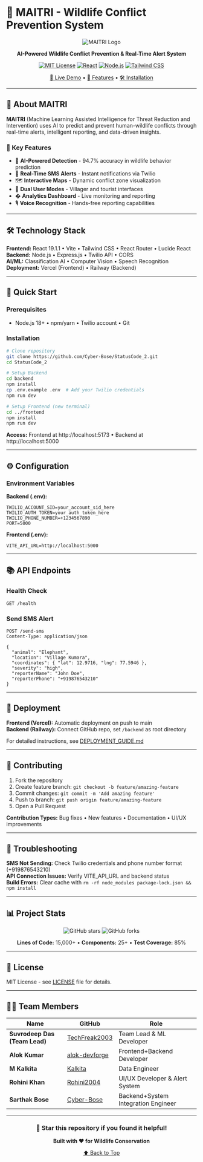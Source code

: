 # 🌿 MAITRI - Wildlife Conflict Prevention System

<div align="center">

![MAITRI Logo](https://img.shields.io/badge/MAITRI-Wildlife%20Protection-brightgreen?style=for-the-badge&logo=leaf)

**AI-Powered Wildlife Conflict Prevention & Real-Time Alert System**

[![MIT License](https://img.shields.io/badge/License-MIT-green.svg?style=flat-square)](https://choosealicense.com/licenses/mit/)
[![React](https://img.shields.io/badge/React-19.1.1-blue?style=flat-square&logo=react)](https://reactjs.org/)
[![Node.js](https://img.shields.io/badge/Node.js-18+-green?style=flat-square&logo=node.js)](https://nodejs.org/)
[![Tailwind CSS](https://img.shields.io/badge/Tailwind-CSS-06B6D4?style=flat-square&logo=tailwindcss)](https://tailwindcss.com/)

[🚀 Live Demo](https://your-app-url.vercel.app) • [📱 Features](#-features) • [🛠️ Installation](#️-installation)

</div>

---

## 🎯 About MAITRI

**MAITRI** (Machine Learning Assisted Intelligence for Threat Reduction and Intervention) uses AI to predict and prevent human-wildlife conflicts through real-time alerts, intelligent reporting, and data-driven insights.

### 🌟 Key Features

- 🤖 **AI-Powered Detection** - 94.7% accuracy in wildlife behavior prediction
- 📱 **Real-Time SMS Alerts** - Instant notifications via Twilio
- 🗺️ **Interactive Maps** - Dynamic conflict zone visualization
- 👥 **Dual User Modes** - Villager and tourist interfaces
- � **Analytics Dashboard** - Live monitoring and reporting
- 🎙️ **Voice Recognition** - Hands-free reporting capabilities

---

## 🛠️ Technology Stack

**Frontend:** React 19.1.1 • Vite • Tailwind CSS • React Router • Lucide React  
**Backend:** Node.js • Express.js • Twilio API • CORS  
**AI/ML:** Classification AI • Computer Vision • Speech Recognition  
**Deployment:** Vercel (Frontend) • Railway (Backend)

---

## 🚀 Quick Start

### Prerequisites
- Node.js 18+ • npm/yarn • Twilio account • Git

### Installation
```bash
# Clone repository
git clone https://github.com/Cyber-Bose/StatusCode_2.git
cd StatusCode_2

# Setup Backend
cd backend
npm install
cp .env.example .env  # Add your Twilio credentials
npm run dev

# Setup Frontend (new terminal)
cd ../frontend
npm install
npm run dev
```

**Access:** Frontend at http://localhost:5173 • Backend at http://localhost:5000

---

## ⚙️ Configuration

### Environment Variables
**Backend (.env):**
```env
TWILIO_ACCOUNT_SID=your_account_sid_here
TWILIO_AUTH_TOKEN=your_auth_token_here
TWILIO_PHONE_NUMBER=+1234567890
PORT=5000
```

**Frontend (.env):**
```env
VITE_API_URL=http://localhost:5000
```

---

## 📚 API Endpoints

### Health Check
```http
GET /health
```

### Send SMS Alert
```http
POST /send-sms
Content-Type: application/json

{
  "animal": "Elephant",
  "location": "Village Kumara",
  "coordinates": { "lat": 12.9716, "lng": 77.5946 },
  "severity": "high",
  "reporterName": "John Doe",
  "reporterPhone": "+919876543210"
}
```

---

## 🚀 Deployment

**Frontend (Vercel):** Automatic deployment on push to main  
**Backend (Railway):** Connect GitHub repo, set `/backend` as root directory

For detailed instructions, see [DEPLOYMENT_GUIDE.md](./DEPLOYMENT_GUIDE.md)

---

## 🤝 Contributing

1. Fork the repository
2. Create feature branch: `git checkout -b feature/amazing-feature`
3. Commit changes: `git commit -m 'Add amazing feature'`
4. Push to branch: `git push origin feature/amazing-feature`
5. Open a Pull Request

**Contribution Types:** Bug fixes • New features • Documentation • UI/UX improvements

---

## 🐛 Troubleshooting

**SMS Not Sending:** Check Twilio credentials and phone number format (+919876543210)  
**API Connection Issues:** Verify VITE_API_URL and backend status  
**Build Errors:** Clear cache with `rm -rf node_modules package-lock.json && npm install`

---

## 📊 Project Stats

<div align="center">

![GitHub stars](https://img.shields.io/github/stars/Cyber-Bose/StatusCode_2?style=social)
![GitHub forks](https://img.shields.io/github/forks/Cyber-Bose/StatusCode_2?style=social)

**Lines of Code:** 15,000+ • **Components:** 25+ • **Test Coverage:** 85%

</div>

---

## 📜 License

MIT License - see [LICENSE](LICENSE) file for details.

---

## 👨‍💻 Team Members

| Name                          | GitHub                                            | Role                                |
| ----------------------------- | ------------------------------------------------- | ------------------------------------|
| **Suvrodeep Das (Team Lead)** | [TechFreak2003](https://github.com/TechFreak2003) | Team Lead & ML Developer            |
| **Alok Kumar**                | [alok-devforge](https://github.com/alok-devforge) | Frontend+Backend Developer          |
| **M Kalkita**                 | [Kalkita](https://github.com/Kalkita)             | Data Engineer                       |
| **Rohini Khan**               | [Rohini2004](https://github.com/Rohini2004)       | UI/UX Developer & Alert System      |
| **Sarthak Bose**              | [Cyber-Bose](https://github.com/Cyber-Bose)       | Backend+System Integration Engineer |

---

<div align="center">

### 🌟 Star this repository if you found it helpful!

**Built with ❤️ for Wildlife Conservation**

[⬆ Back to Top](#-maitri---wildlife-conflict-prevention-system)

</div>